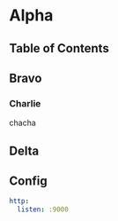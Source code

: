 # Alpha

## Table of Contents

## Bravo

### Charlie
chacha

## Delta

## Config
```yaml
http:
  listen: :9000


```